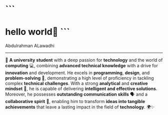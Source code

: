  <h1>
```
 <h1>hello world👋
```
</h1>

Abdulrahman ALawadhi <hr>
🚀 **A university student** with a deep passion for **technology** and the world of **computing** 💻, combining **advanced technical knowledge** with a drive for **innovation** and development. He excels in **programming**, **design**, and **problem-solving** 🧩, demonstrating a high level of proficiency in tackling complex **technical challenges**. With a strong **analytical** and **creative mindset** 🧠, he is capable of delivering **intelligent and effective solutions**. Moreover, he possesses **outstanding communication skills** 🗣️ and a **collaborative spirit** 🤝, enabling him to transform **ideas into tangible achievements** that leave a lasting impact in the field of **technology**. 🌍✨

